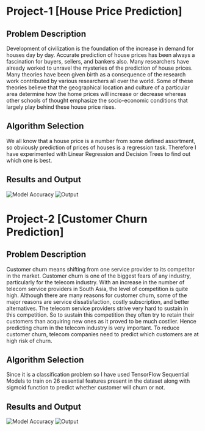 # Project-1 [House Price Prediction]
## Problem Description
Development of civilization is the foundation of the increase in demand for houses day by day.
Accurate prediction of house prices has been always a fascination for buyers, sellers, and bankers also.
Many researchers have already worked to unravel the mysteries of the prediction of house prices. 
Many theories have been given birth as a consequence of the research work contributed by various researchers all over the world.
Some of these theories believe that the geographical location and culture of a particular area determine how the home prices will increase or decrease
whereas other schools of thought emphasize the socio-economic conditions that largely play behind these house price rises.

## Algorithm Selection
We all know that a house price is a number from some defined assortment, so obviously prediction of prices of houses is a regression task. 
Therefore I have experimented with Linear Regression and Decision Trees to find out which one is best.

## Results and Output
![Model Accuracy](Images/HPR.JPG)
![Output](Images/HPO.JPG)

# Project-2 [Customer Churn Prediction]
## Problem Description
Customer churn means shifting from one service provider to its competitor in the market.
Customer churn is one of the biggest fears of any industry, particularly for the telecom industry.
With an increase in the number of telecom service providers in South Asia, the level of competition is quite high.
Although there are many reasons for customer churn, some of the major reasons are service dissatisfaction, costly subscription, and better alternatives.
The telecom service providers strive very hard to sustain in this competition. 
So to sustain this competition they often try to retain their customers than acquiring new ones as it proved to be much costlier.
Hence predicting churn in the telecom industry is very important. To reduce customer churn, telecom companies need to predict which customers are at high risk of churn.

## Algorithm Selection
Since it is a classification problem so I have used TensorFlow Sequential Models to train on 26 essential 
features present in the dataset along with sigmoid function to predict whether customer will churn or not.

## Results and Output
![Model Accuracy](Images/TCR.JPG)
![Output](Images/TCO.JPG)

